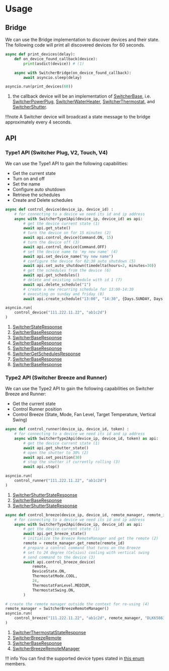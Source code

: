 
# Usage

## Bridge

We can use the Bridge implementation to discover devices and their state.
The following code will print all discovered devices for 60 seconds.

```python
async def print_devices(delay):
    def on_device_found_callback(device):
        print(asdict(device)) # (1)

    async with SwitcherBridge(on_device_found_callback):
        await asyncio.sleep(delay)

asyncio.run(print_devices(60))
```

1. the callback device will be an implementation of [SwitcherBase](./codedocs.md#src.aioswitcher.device.SwitcherBase),
    i.e. [SwitcherPowerPlug](./codedocs.md#src.aioswitcher.device.SwitcherPowerPlug),
    [SwitcherWaterHeater](./codedocs.md#src.aioswitcher.device.SwitcherWaterHeater),
    [SwitcherThermostat](./codedocs.md#src.aioswitcher.device.SwitcherThermostat), and
    [SwitcherShutter](./codedocs.md#src.aioswitcher.device.SwitcherShutter).

!!!note
    A Switcher device will broadcast a state message to the bridge approximately every 4 seconds.

## API

### Type1 API (Switcher Plug, V2, Touch, V4)

We can use the Type1 API to gain the following capabilities:

- Get the current state
- Turn on and off
- Set the name
- Configure auto shutdown
- Retrieve the schedules
- Create and Delete schedules

```python
async def control_device(device_ip, device_id) :
    # for connecting to a device we need its id and ip address
    async with SwitcherType1Api(device_ip, device_id) as api:
        # get the device current state (1)
        await api.get_state()
        # turn the device on for 15 minutes (2)
        await api.control_device(Command.ON, 15)
        # turn the device off (3)
        await api.control_device(Command.OFF)
        # set the device name to 'my new name' (4)
        await api.set_device_name("my new name")
        # configure the device for 02:30 auto shutdown (5)
        await api.set_auto_shutdown(timedelta(hours=2, minutes=30))
        # get the schedules from the device (6)
        await api.get_schedules()
        # delete and existing schedule with id 1 (7)
        await api.delete_schedule("1")
        # create a new recurring schedule for 13:00-14:30
        # executing on sunday and friday (8)
        await api.create_schedule("13:00", "14:30", {Days.SUNDAY, Days.FRIDAY})

asyncio.run(
    control_device("111.222.11.22", "ab1c2d")
)
```

1. [SwitcherStateResponse](./codedocs.md#src.aioswitcher.api.messages.SwitcherStateResponse)
2. [SwitcherBaseResponse](./codedocs.md#src.aioswitcher.api.messages.SwitcherBaseResponse)
3. [SwitcherBaseResponse](./codedocs.md#src.aioswitcher.api.messages.SwitcherBaseResponse)
4. [SwitcherBaseResponse](./codedocs.md#src.aioswitcher.api.messages.SwitcherBaseResponse)
5. [SwitcherBaseResponse](./codedocs.md#src.aioswitcher.api.messages.SwitcherBaseResponse)
6. [SwitcherGetSchedulesResponse](./codedocs.md#src.aioswitcher.api.messages.SwitcherGetSchedulesResponse)
7. [SwitcherBaseResponse](./codedocs.md#src.aioswitcher.api.messages.SwitcherBaseResponse)
8. [SwitcherBaseResponse](./codedocs.md#src.aioswitcher.api.messages.SwitcherBaseResponse)

### Type2 API (Switcher Breeze and Runner)

We can use the Type2 API to gain the following capabilities on Switcher Breeze and Runner:

- Get the current state
- Control Runner position
- Control Breeze (State, Mode, Fan Level, Target Temperature, Vertical Swing)

```python
async def control_runner(device_ip, device_id, token) :
    # for connecting to a device we need its id and ip address
    async with SwitcherType2Api(device_ip, device_id, token) as api:
        # get the device current state (1)
        await api.get_shutter_state()
        # open the shutter to 30% (2)
        await api.set_position(30)
        # stop the shutter if currently rolling (3)
        await api.stop()

asyncio.run(
    control_runner("111.222.11.22", "ab1c2d")
)
```

1. [SwitcherShutterStateResponse](./codedocs.md#src.aioswitcher.api.messages.SwitcherShutterStateResponse)
2. [SwitcherBaseResponse](./codedocs.md#src.aioswitcher.api.messages.SwitcherBaseResponse)
3. [SwitcherShutterStateResponse](./codedocs.md#src.aioswitcher.api.messages.SwitcherShutterStateResponse)

```python
async def control_breeze(device_ip, device_id, remote_manager, remote_id) :
    # for connecting to a device we need its id and ip address
    async with SwitcherType2Api(device_ip, device_id) as api:
        # get the device current state (1)
        await api.get_breeze_state()
        # initialize the Breeze RemoteManager and get the remote (2)
        remote = remote_manager.get_remote(remote_id)
        # prepare a control command that turns on the Breeze
        # set to 24 degree (Celsius) cooling with vertical swing
        # send command to the device (3)
        await api.control_breeze_device(
            remote,
            DeviceState.ON,
            ThermostatMode.COOL,
            24,
            ThermostatFanLevel.MEDIUM,
            ThermostatSwing.ON,
        )

# create the remote manager outside the context for re-using (4)
remote_manager = SwitcherBreezeRemoteManager()
asyncio.run(
    control_breeze("111.222.11.22", "ab1c2d", remote_manager, "DLK65863")
)
```

1. [SwitcherThermostatStateResponse](./codedocs.md#src.aioswitcher.api.messages.SwitcherThermostatStateResponse)
2. [SwitcherBreezeRemote](./codedocs.md#src.aioswitcher.api.messages.SwitcherBreezeRemote)
3. [SwitcherBaseResponse](./codedocs.md#src.aioswitcher.api.messages.SwitcherBaseResponse)
4. [SwitcherBreezeRemoteManager](./codedocs.md#src.aioswitcher.api.SwitcherBreezeRemoteManager)

!!! info
    You can find the supported device types stated in [this enum](./codedocs.md#src.aioswitcher.device.DeviceType) members.
